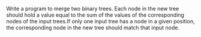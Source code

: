 Write a program to merge two binary trees. Each node in the new tree should hold a value 
equal to the sum of the values of the corresponding nodes of the input trees.If only one 
input tree has a node in a given position, the corresponding node in the new tree should 
match that input node. 
